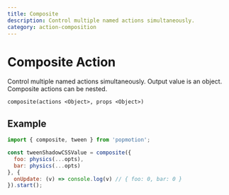 ```yaml
---
title: Composite
description: Control multiple named actions simultaneously.
category: action-composition
---
```


# Composite Action

Control multiple named actions simultaneously. Output value is an object. Composite actions can be nested.

`composite(actions <Object>, props <Object>)`

## Example

```javascript
import { composite, tween } from 'popmotion';

const tweenShadowCSSValue = composite({
  foo: physics(...opts),
  bar: physics(...opts)
}, {
  onUpdate: (v) => console.log(v) // { foo: 0, bar: 0 }
}).start();
```
